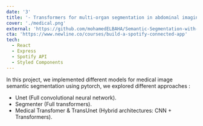 ```yaml
---
date: '3'
title: '- Transformers for multi-organ segmentation in abdominal imaging'
cover: './medical.png'
external: 'https://github.com/mohamedELBAHA/Semantic-Segmentation-with-Transformer.git'
cta: 'https://www.newline.co/courses/build-a-spotify-connected-app'
tech:
  - React
  - Express
  - Spotify API
  - Styled Components
---
```


In this project, we implemented different models for medical image semantic segmentation using pytorch, we explored different approaches :

- Unet (Full convolutional neural network).
- Segmenter (Full transformers).
- Medical Transfomer & TransUnet (Hybrid architectures: CNN + Transformers).
